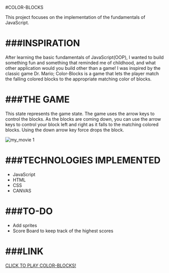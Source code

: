 #COLOR-BLOCKS
  
  This project focuses on the implementation of the fundamentals of JavaScript. 

###INSPIRATION
=================

  After learning the basic fundamentals of JavaScript(OOP), I wanted to build something fun and something that reminded me of childhood, and what other application would you build other than a game! I was inspired by the classic game Dr. Mario; Color-Blocks is a game that lets the player match the falling colored blocks to the appropriate matching color of blocks. 

###THE GAME
=================

  This state represents the game state. The game uses the arrow keys to control the blocks. As the blocks are coming down, you can use the arrow keys to control your block left and right as it falls to the matching colored blocks. Using the down arrow key force drops the block.

![my_movie 1](https://cloud.githubusercontent.com/assets/16325330/17796975/c88cb402-6579-11e6-87d1-ac391e5fef7c.gif)

###TECHNOLOGIES IMPLEMENTED
=================
* JavaScript
* HTML
* CSS
* CANVAS

###TO-DO
=================
* Add sprites
* Score Board to keep track of the highest scores

###LINK
=================
[CLICK TO PLAY COLOR-BLOCKS!](https://colorblocks.herokuapp.com/ "Color-Blocks")




